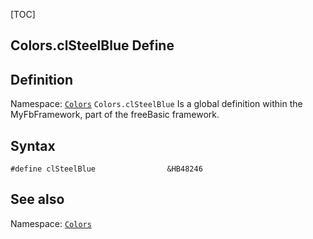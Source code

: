 [TOC]
## Colors.clSteelBlue Define

## Definition
Namespace: [`Colors`](Colors.md)
`Colors.clSteelBlue` Is a global definition within the MyFbFramework, part of the freeBasic framework.
## Syntax

```freeBasic
#define clSteelBlue                &HB48246
```

## See also
Namespace: [`Colors`](Colors.md)
